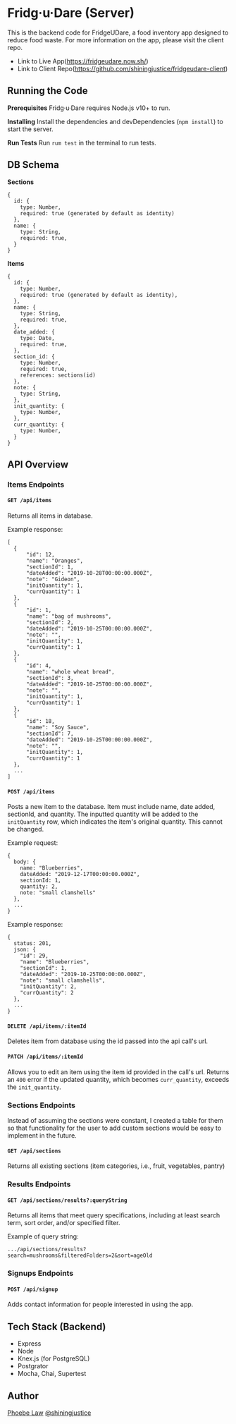 # Fridg·u·Dare (Server)

This is the backend code for FridgeUDare, a food inventory app designed to reduce food waste. For more information on the app, please visit the client repo. 

- Link to Live App(https://fridgeudare.now.sh/)
- Link to Client Repo(https://github.com/shiningjustice/fridgeudare-client)

## Running the Code

**Prerequisites**
Fridg·u·Dare requires Node.js v10+ to run.

**Installing**
Install the dependencies and devDependencies (`npm install`) to start the server.

**Run Tests**
Run `rum test` in the terminal to run tests.

## DB Schema

**Sections**
```
{
  id: {
    type: Number,
    required: true (generated by default as identity)
  },
  name: {
    type: String, 
    required: true,
  }
}
```

**Items**
```
{
  id: {
    type: Number,
    required: true (generated by default as identity),
  },
  name: {
    type: String,
    required: true,
  },
  date_added: {
    type: Date,
    required: true,
  },
  section_id: {
    type: Number,
    required: true,
    references: sections(id)
  },
  note: {
    type: String,
  },
  init_quantity: {
    type: Number,
  },
  curr_quantity: {
    type: Number, 
  }
}
```

## API Overview
### Items Endpoints
#### `GET /api/items`
Returns all items in database.

Example response: 
```
[
  {
      "id": 12,
      "name": "Oranges",
      "sectionId": 1,
      "dateAdded": "2019-10-28T00:00:00.000Z",
      "note": "Gideon",
      "initQuantity": 1,
      "currQuantity": 1
  },
  {
      "id": 1,
      "name": "bag of mushrooms",
      "sectionId": 2,
      "dateAdded": "2019-10-25T00:00:00.000Z",
      "note": "",
      "initQuantity": 1,
      "currQuantity": 1
  },
  {
      "id": 4,
      "name": "whole wheat bread",
      "sectionId": 3,
      "dateAdded": "2019-10-25T00:00:00.000Z",
      "note": "",
      "initQuantity": 1,
      "currQuantity": 1
  },
  {
      "id": 18,
      "name": "Soy Sauce",
      "sectionId": 7,
      "dateAdded": "2019-10-25T00:00:00.000Z",
      "note": "",
      "initQuantity": 1,
      "currQuantity": 1
  },
  ...
]
```

#### `POST /api/items`
Posts a new item to the database. Item must include name, date added, sectionId, and quantity. The inputted quantity will be added to the `initQuantity` row, which indicates the item's original quantity. This cannot be changed. 

Example request:
```
{
  body: {
    name: "Blueberries",
    dateAdded: "2019-12-17T00:00:00.000Z",
    sectionId: 1,
    quantity: 2,
    note: "small clamshells"
  },
  ...
}
```

Example response: 
```
{
  status: 201,
  json: {
    "id": 29,
    "name": "Blueberries",
    "sectionId": 1,
    "dateAdded": "2019-10-25T00:00:00.000Z",
    "note": "small clamshells",
    "initQuantity": 2,
    "currQuantity": 2
  },
  ...
}
```

#### `DELETE /api/items/:itemId`
Deletes item from database using the id passed into the api call's url.


#### `PATCH /api/items/:itemId`
Allows you to edit an item using the item id provided in the call's url. Returns an `400` error if the updated quantity, which becomes `curr_quantity`, exceeds the `init_quantity`. 

### Sections Endpoints
Instead of assuming the sections were constant, I created a table for them so that functionality for the user to add custom sections would be easy to implement in the future.

#### `GET /api/sections`
Returns all existing sections (item categories, i.e., fruit, vegetables, pantry)

### Results Endpoints
#### `GET /api/sections/results?:queryString`
Returns all items that meet query specifications, including at least search term, sort order, and/or specified filter.

Example of query string: 
```
.../api/sections/results?search=mushrooms&filteredFolders=2&sort=ageOld
```

### Signups Endpoints
#### `POST /api/signup`
Adds contact information for people interested in using the app.

## Tech Stack (Backend)
- Express
- Node
- Knex.js (for PostgreSQL)
- Postgrator
- Mocha, Chai, Supertest

## Author
[Phoebe Law](https://shiningjustice.github.io) 
[@shiningjustice](https://github.com/shiningjustice)
